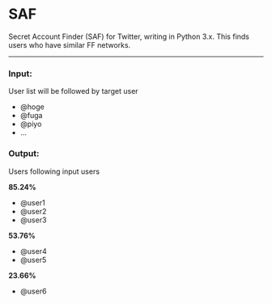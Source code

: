 # SAF
Secret Account Finder (SAF) for Twitter, writing in Python 3.x.
This finds users who have similar FF networks.

***

### Input:
User list will be followed by target user
  - @hoge
  - @fuga
  - @piyo
  - ...

### Output:
Users following input users

**85.24%**
- @user1
- @user2
- @user3

**53.76%**
- @user4
- @user5

**23.66%**
- @user6
